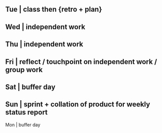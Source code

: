 Tue | class then {retro + plan}
----------------------------------------------------------------
Wed | independent work
----------------------------------------------------------------
Thu | independent work
----------------------------------------------------------------
Fri | reflect / touchpoint on independent work / group work
----------------------------------------------------------------
Sat | buffer day
----------------------------------------------------------------
Sun | sprint + collation of product for weekly status report
----------------------------------------------------------------
Mon | buffer day
